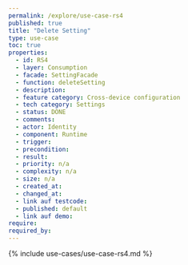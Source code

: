 ```yaml
---
permalink: /explore/use-case-rs4
published: true
title: "Delete Setting"
type: use-case
toc: true
properties:
  - id: RS4
  - layer: Consumption
  - facade: SettingFacade
  - function: deleteSetting
  - description:
  - feature category: Cross-device configuration
  - tech category: Settings
  - status: DONE
  - comments:
  - actor: Identity
  - component: Runtime
  - trigger:
  - precondition:
  - result:
  - priority: n/a
  - complexity: n/a
  - size: n/a
  - created_at:
  - changed_at:
  - link auf testcode:
  - published: default
  - link auf demo:
require:
required_by:
---
```


{% include use-cases/use-case-rs4.md %}
